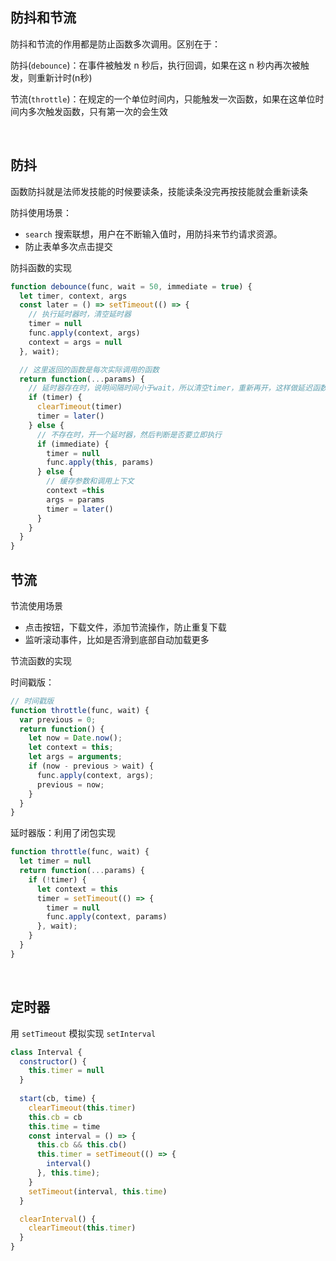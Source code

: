 ## 防抖和节流
防抖和节流的作用都是防止函数多次调用。区别在于：

防抖(`debounce`)：在事件被触发 n 秒后，执行回调，如果在这 n 秒内再次被触发，则重新计时(n秒)

节流(`throttle`)：在规定的一个单位时间内，只能触发一次函数，如果在这单位时间内多次触发函数，只有第一次的会生效


<br/> 

## 防抖
函数防抖就是法师发技能的时候要读条，技能读条没完再按技能就会重新读条

防抖使用场景：
* `search` 搜索联想，用户在不断输入值时，用防抖来节约请求资源。
* 防止表单多次点击提交

防抖函数的实现
```js
function debounce(func, wait = 50, immediate = true) {
  let timer, context, args
  const later = () => setTimeout(() => {
    // 执行延时器时，清空延时器
    timer = null
    func.apply(context, args)
    context = args = null
  }, wait);

  // 这里返回的函数是每次实际调用的函数
  return function(...params) {
    // 延时器存在时，说明间隔时间小于wait，所以清空timer，重新再开，这样做延迟函数会重新计时
    if (timer) {
      clearTimeout(timer)
      timer = later()
    } else {
      // 不存在时，开一个延时器，然后判断是否要立即执行
      if (immediate) {
        timer = null
        func.apply(this, params)
      } else {
        // 缓存参数和调用上下文
        context =this
        args = params
        timer = later()
      }
    }
  }
}
```


## 节流 
节流使用场景

* 点击按钮，下载文件，添加节流操作，防止重复下载
* 监听滚动事件，比如是否滑到底部自动加载更多

节流函数的实现

时间戳版：
```js
// 时间戳版
function throttle(func, wait) {
  var previous = 0;
  return function() {
    let now = Date.now();
    let context = this;
    let args = arguments;
    if (now - previous > wait) {
      func.apply(context, args);
      previous = now;
    }
  }
}
```

延时器版：利用了闭包实现
```js
function throttle(func, wait) {
  let timer = null
  return function(...params) {
    if (!timer) {
      let context = this
      timer = setTimeout(() => {
        timer = null
        func.apply(context, params)
      }, wait);
    }
  }
}
```

<br/> 

## 定时器
用 `setTimeout` 模拟实现 `setInterval`
```js
class Interval {
  constructor() {
    this.timer = null
  }
  
  start(cb, time) {
    clearTimeout(this.timer)
    this.cb = cb
    this.time = time
    const interval = () => {
      this.cb && this.cb()
      this.timer = setTimeout(() => {
        interval()
      }, this.time);
    }
    setTimeout(interval, this.time)
  }

  clearInterval() {
    clearTimeout(this.timer)
  }
}
```

